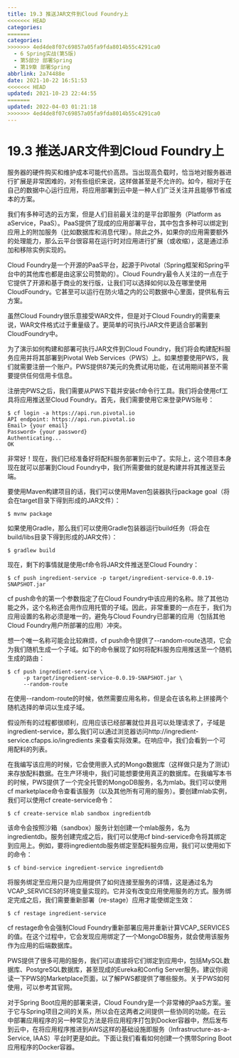 ```yaml
---
title: 19.3 推送JAR文件到Cloud Foundry上
<<<<<<< HEAD
categories:
=======
categories: 
>>>>>>> 4ed4de8f07c69857a05fa9fda8014b55c4291ca0
  - 6 Spring实战(第5版)
  - 第5部分 部署Spring
  - 第19章 部署Spring
abbrlink: 2a74488e
date: 2021-10-22 16:51:53
<<<<<<< HEAD
updated: 2021-10-23 22:44:55
=======
updated: 2022-04-03 01:21:18
>>>>>>> 4ed4de8f07c69857a05fa9fda8014b55c4291ca0
---
```

# 19.3 推送JAR文件到Cloud Foundry上
服务器的硬件购买和维护成本可能代价高昂。当出现高负载时，恰当地对服务器进行扩展是非常困难的，对有些组织来说，这样做甚至是不允许的。如今，相对于在自己的数据中心运行应用，将应用部署到云中是一种人们广泛关注并且能够节省成本的方案。

我们有多种可选的云方案，但是人们目前最关注的是平台即服务（Platform as aService，PaaS）。PaaS提供了现成的应用部署平台，其中包含多种可以绑定到应用上的附加服务（比如数据库和消息代理）。除此之外，如果你的应用需要额外的处理能力，那么云平台很容易在运行时对应用进行扩展（或收缩），这是通过添加和移除实例实现的。

Cloud Foundry是一个开源的PaaS平台，起源于Pivotal（Spring框架和Spring平台中的其他库也都是由这家公司赞助的）。Cloud Foundry最令人关注的一点在于它提供了开源和基于商业的发行版，让我们可以选择如何以及在哪里使用CloudFoundry。它甚至可以运行在防火墙之内的公司数据中心里面，提供私有云方案。

虽然Cloud Foundry很乐意接受WAR文件，但是对于Cloud Foundry的需要来说，WAR文件格式过于重量级了。更简单的可执行JAR文件更适合部署到CloudFoundry中。

为了演示如何构建和部署可执行JAR文件到Cloud Foundry，我们将会构建配料服务应用并将其部署到Pivotal Web Services（PWS）上。如果想要使用PWS，我们就需要注册一个账户。PWS提供87美元的免费试用功能，在试用期间甚至不需要提供任何信用卡信息。

注册完PWS之后，我们需要从PWS下载并安装cf命令行工具。我们将会使用cf工具将应用推送至Cloud Foundry。首先，我们需要使用它来登录PWS账号：

```
$ cf login -a https://api.run.pivotal.io
API endpoint: https://api.run.pivotal.io
Email> {your email}
Password> {your password}
Authenticating...
OK
```

非常好！现在，我们已经准备好将配料服务部署到云中了。实际上，这个项目本身现在就可以部署到Cloud Foundry中，我们所需要做的就是构建并将其推送至云端。

要使用Maven构建项目的话，我们可以使用Maven包装器执行package goal（将会在target目录下得到形成的JAR文件）：

```
$ mvnw package
```

如果使用Gradle，那么我们可以使用Gradle包装器运行build任务（将会在build/libs目录下得到形成的JAR文件）：

```
$ gradlew build
```

现在，剩下的事情就是使用cf命令将JAR文件推送至Cloud Foundry：

```
$ cf push ingredient-service -p target/ingredient-service-0.0.19-SNAPSHOT.jar
```

cf push命令的第一个参数指定了在Cloud Foundry中该应用的名称。除了其他功能之外，这个名称还会用作应用托管的子域。因此，非常重要的一点在于，我们为应用设置的名称必须是唯一的，避免与Cloud Foundry已部署的应用（包括其他Cloud Foundry用户所部署的应用）冲突。

想一个唯一名称可能会比较麻烦，cf push命令提供了--random-route选项，它会为我们随机生成一个子域。如下的命令展现了如何将配料服务应用推送至一个随机生成的路由：

```
$ cf push ingredient-service \
     -p target/ingredient-service-0.0.19-SNAPSHOT.jar \
     --random-route
```

在使用--random-route的时候，依然需要应用名称，但是会在该名称上拼接两个随机选择的单词以生成子域。

假设所有的过程都很顺利，应用应该已经部署就位并且可以处理请求了，子域是ingredient-service，那么我们可以通过浏览器访问http://ingredient-service.cfapps.io/ingredients 来查看实际效果。在响应中，我们会看到一个可用配料的列表。

在我编写该应用的时候，它会使用嵌入式的Mongo数据库（这样做只是为了测试）来存放配料数据。在生产环境中，我们可能想要使用真正的数据库。在我编写本书的时候，PWS提供了一个完全托管的MongoDB服务，名为mlab。我们可以使用cf marketplace命令查看该服务（以及其他所有可用的服务）。要创建mlab实例，我们可以使用cf create-service命令：

```
$ cf create-service mlab sandbox ingredientdb
```

该命令会按照沙箱（sandbox）服务计划创建一个mlab服务，名为ingredientdb。服务创建完成之后，我们可以使用cf bind-service命令将其绑定到应用上。例如，要将ingredientdb服务绑定至配料服务应用，我们可以使用如下的命令：

```
$ cf bind-service ingredient-service ingredientdb
```

将服务绑定至应用只是为应用提供了如何连接至服务的详情，这是通过名为VCAP_SERVICES的环境变量实现的。它并没有改变应用使用服务的方式。服务绑定完成之后，我们需要重新部署（re-stage）应用才能使绑定生效：

```
$ cf restage ingredient-service
```

cf restage命令会强制Cloud Foundry重新部署应用并重新计算VCAP_SERVICES的值。在这个过程中，它会发现应用绑定了一个MongoDB服务，就会使用该服务作为应用的后端数据库。

PWS提供了很多可用的服务，我们可以直接将它们绑定到应用中，包括MySQL数据库、PostgreSQL数据库，甚至现成的Eureka和Config Server服务。建议你阅读一下PWS的Marketplace页面，以了解PWS都提供了哪些服务。关于PWS如何使用，可以参考其官网。

对于Spring Boot应用的部署来讲，Cloud Foundry是一个非常棒的PaaS方案。鉴于它与Spring项目之间的关系，所以会在这两者之间提供一些协同的功能。在云中部署应用程序的另一种常见方法是将应用程序打包到Docker容器中，然后发布到云中，在将应用程序推进到AWS这样的基础设施即服务（Infrastructure-as-a-Service, IAAS）平台时更是如此。下面让我们看看如何创建一个携带Spring Boot应用程序的Docker容器。


